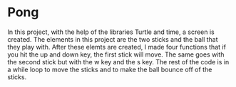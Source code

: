 # Pong
In this project, with the help of the libraries Turtle and time, a screen is created.
The elements in this project are the two sticks and the ball that they play with.
After these elemts are created, I made four functions that if you hit the up and down key, the first stick will move.
The same goes with the second stick but with the w key and the s key. 
The rest of the code is in a while loop to move the sticks and to make the ball bounce off of the sticks. 
